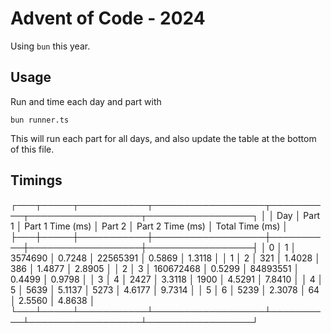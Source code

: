 # Advent of Code - 2024

Using `bun` this year. 

## Usage

Run and time each day and part with 

`bun runner.ts`

This will run each part for all days, and also update the table at the bottom of this file. 


## Timings

┌───┬─────┬───────────┬──────────────────┬──────────┬──────────────────┬─────────────────┐
│   │ Day │ Part 1    │ Part 1 Time (ms) │ Part 2   │ Part 2 Time (ms) │ Total Time (ms) │
├───┼─────┼───────────┼──────────────────┼──────────┼──────────────────┼─────────────────┤
│ 0 │ 1   │ 3574690   │ 0.7248           │ 22565391 │ 0.5869           │ 1.3118          │
│ 1 │ 2   │ 321       │ 1.4028           │ 386      │ 1.4877           │ 2.8905          │
│ 2 │ 3   │ 160672468 │ 0.5299           │ 84893551 │ 0.4499           │ 0.9798          │
│ 3 │ 4   │ 2427      │ 3.3118           │ 1900     │ 4.5291           │ 7.8410          │
│ 4 │ 5   │ 5639      │ 5.1137           │ 5273     │ 4.6177           │ 9.7314          │
│ 5 │ 6   │ 5239      │ 2.3078           │ 64       │ 2.5560           │ 4.8638          │
└───┴─────┴───────────┴──────────────────┴──────────┴──────────────────┴─────────────────┘
